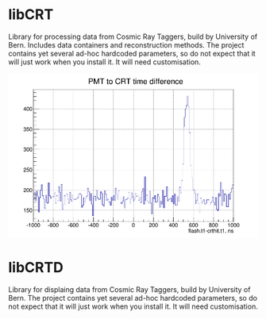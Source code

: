 # libCRT

Library for processing data from Cosmic Ray Taggers, build by University of Bern.
Includes data containers and reconstruction methods.
The project contains yet several ad-hoc hardcoded parameters, so do not expect that it will just work when you install it.
It will need customisation.

![Example plot](/fl_t1minush2d_t1.png)

# libCRTD

Library for displaing data from Cosmic Ray Taggers, build by University of Bern.
The project contains yet several ad-hoc hardcoded parameters, so do not expect that it will just work when you install it.
It will need customisation.
